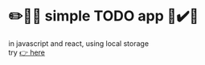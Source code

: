 # ✏️🐼🌸 simple TODO app 🪷✔️🎉
in javascript and react, using local storage
<br>
try <a href="https://annagraphic.github.io/TODO/">👉 here</a>
